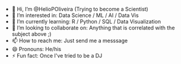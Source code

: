 - 👋 Hi, I’m @HelioPOliveira (Trying to become a Scientist)
- 👀 I’m interested in: Data Science / ML / AI / Data Vis 
- 🌱 I’m currently learning: R / Python / SQL / Data Visualization  
- 💞️ I’m looking to collaborate on: Anything that is correlated with the subject above ;)
- 📫 How to reach me: Just send me a messsage 
- 😄 Pronouns: He/his
- ⚡ Fun fact: Once I've tried to be a DJ 

<!---
HelioPOliveira/HelioPOliveira is a ✨ special ✨ repository because its `README.md` (this file) appears on your GitHub profile.
You can click the Preview link to take a look at your changes.
--->
